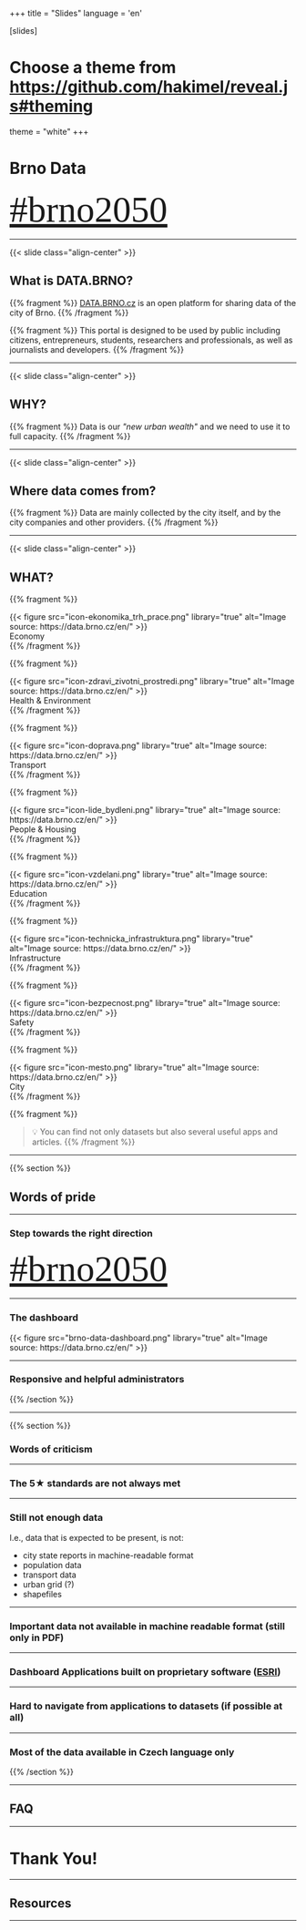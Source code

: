 +++
title = "Slides"
language = 'en'

[slides]
# Choose a theme from https://github.com/hakimel/reveal.js#theming
theme = "white"
+++

# Brno Data

<div class="hashtag-brno2050" style="font-family: Hashtag; font-size: 4rem;">
  <a href="https://www.instagram.com/explore/tags/brno2050/"> #brno2050 </a>
</div>

---

{{< slide class="align-center" >}}

## What is DATA.BRNO?

{{% fragment %}}
[DATA.BRNO.cz](https://data.brno.cz/en/) is an open platform for sharing data of the city of Brno.
{{% /fragment %}}

{{% fragment %}}
This portal is designed to be used by public including citizens, entrepreneurs, students, researchers and professionals, as well as journalists and developers.
{{% /fragment %}}

---

{{< slide class="align-center" >}}

## WHY?

{{% fragment %}}
Data is our _"new urban wealth"_ and we need to use it to full capacity.
{{% /fragment %}}

---

{{< slide class="align-center" >}}

## Where data comes from?

{{% fragment %}}
Data are mainly collected by the city itself, and by the city companies and other providers.
{{% /fragment %}}

---

{{< slide class="align-center" >}}

## WHAT?

<div id="brno-data-gallery" class="fig-gallery">
<div class="fig-row">

  {{% fragment %}}
  <div class="fig-img">
  {{< figure src="icon-ekonomika_trh_prace.png" library="true" alt="Image source: https://data.brno.cz/en/" >}}
  </div>
  <div class="fig-caption">Economy</div>
  {{% /fragment %}}

  {{% fragment %}}
  <div class="fig-img">
  {{< figure src="icon-zdravi_zivotni_prostredi.png" library="true" alt="Image source: https://data.brno.cz/en/" >}}
  </div>
  <div class="fig-caption">Health & Environment</div>
  {{% /fragment %}}

  {{% fragment %}}
  <div class="fig-img">
  {{< figure src="icon-doprava.png" library="true" alt="Image source: https://data.brno.cz/en/" >}}
  </div>
  <div class="fig-caption">Transport</div>
  {{% /fragment %}}

  {{% fragment %}}
  <div class="fig-img">
  {{< figure src="icon-lide_bydleni.png" library="true" alt="Image source: https://data.brno.cz/en/" >}}
  </div>
  <div class="fig-caption">People & Housing</div>
  {{% /fragment %}}

</div>

<div class="fig-row">

  {{% fragment %}}
  <div class="fig-img">
  {{< figure src="icon-vzdelani.png" library="true" alt="Image source: https://data.brno.cz/en/" >}}
  </div>
  <div class="fig-caption">Education</div>
  {{% /fragment %}}

  {{% fragment %}}
  <div class="fig-img">
  {{< figure src="icon-technicka_infrastruktura.png" library="true" alt="Image source: https://data.brno.cz/en/" >}}
  </div>
  <div class="fig-caption">Infrastructure</div>
  {{% /fragment %}}

  {{% fragment %}}
  <div class="fig-img">
  {{< figure src="icon-bezpecnost.png" library="true" alt="Image source: https://data.brno.cz/en/" >}}
  </div>
  <div class="fig-caption">Safety</div>
  {{% /fragment %}}

  {{% fragment %}}
  <div class="fig-img">
  {{< figure src="icon-mesto.png" library="true" alt="Image source: https://data.brno.cz/en/" >}}
  </div>
  <div class="fig-caption">City</div>
  {{% /fragment %}}

</div>
</div>

{{% fragment %}}
> 💡 You can find not only datasets but also several useful apps and articles.
{{% /fragment %}}

---

{{% section %}}

## Words of pride

---

### Step towards the right direction

<div class="hashtag-brno2050" style="font-family: Hashtag; font-size: 4rem;">
  <a href="https://www.instagram.com/explore/tags/brno2050/"> #brno2050 </a>
</div>

---

### The dashboard

<div class="fig-img">
{{< figure src="brno-data-dashboard.png" library="true" alt="Image source: https://data.brno.cz/en/" >}}
</div>

---

### Responsive and helpful administrators

{{% /section %}}

---

{{% section %}}

### Words of criticism

---

### The 5★ standards are not always met

---

### Still not enough data

I.e., data that is expected to be present, is not:

- city state reports in machine-readable format
- population data
- transport data
- urban grid (?)
- shapefiles

---

### Important data not available in machine readable format (still only in PDF)

---

### Dashboard Applications built on proprietary software ([ESRI](https://www.esri.com/en-us/home0))

---

### Hard to navigate from applications to datasets (if possible at all)

---

### Most of the data available in Czech language only

{{% /section %}}

---

## FAQ

---

# Thank You!

<!-- TODO: goto -->

---

## Resources

---

<!--
## Themes

- black: Black background, white text, blue links (default)
- white: White background, black text, blue links
- league: Gray background, white text, blue links
- beige: Beige background, dark text, brown links
- sky: Blue background, thin dark text, blue links
- night: Black background, thick white text, orange links
- serif: Cappuccino background, gray text, brown links
- simple: White background, black text, blue links
- solarized: Cream-colored background, dark green text, blue links
-->
